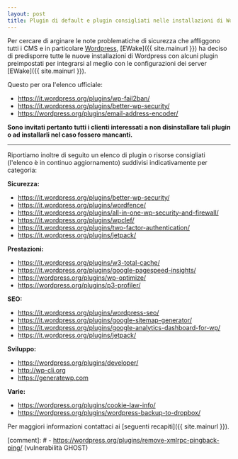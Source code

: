```yaml
---
layout: post
title: Plugin di default e plugin consigliati nelle installazioni di Wordpress
---
```


Per cercare di arginare le note problematiche di sicurezza che affliggono tutti i CMS e in particolare [Wordpress](https://it.wordpress.org/),
[EWake]({{ site.mainurl }}) ha deciso di predisporre tutte le nuove installazioni di Wordpress con alcuni plugin preimpostati per integrarsi al meglio con le configurazioni dei server [EWake]({{ site.mainurl }}).

Questo per ora l'elenco ufficiale:

- <a href="https://it.wordpress.org/plugins/wp-fail2ban/" target="_blank">https://it.wordpress.org/plugins/wp-fail2ban/</a>
- <a href="https://it.wordpress.org/plugins/better-wp-security/" target="_blank">https://it.wordpress.org/plugins/better-wp-security/</a>
- <a href="https://wordpress.org/plugins/email-address-encoder/" target="_blank">https://wordpress.org/plugins/email-address-encoder/</a>

**Sono invitati pertanto tutti i clienti interessati a non disinstallare tali plugin o ad installarli nel caso fossero mancanti.**

----

Riportiamo inoltre di seguito un elenco di plugin o risorse consigliati (l'elenco è in continuo aggiornamento) suddivisi indicativamente per categoria:

**Sicurezza:**

- <a href="https://it.wordpress.org/plugins/better-wp-security/" target="_blank">https://it.wordpress.org/plugins/better-wp-security/</a>
- <a href="https://it.wordpress.org/plugins/wordfence/" target="_blank">https://it.wordpress.org/plugins/wordfence/</a>
- <a href="https://it.wordpress.org/plugins/all-in-one-wp-security-and-firewall/" target="_blank">https://it.wordpress.org/plugins/all-in-one-wp-security-and-firewall/</a>
- <a href="https://it.wordpress.org/plugins/wpclef/" target="_blank">https://it.wordpress.org/plugins/wpclef/</a>
- <a href="https://it.wordpress.org/plugins/two-factor-authentication/" target="_blank">https://it.wordpress.org/plugins/two-factor-authentication/</a>
- <a href="https://it.wordpress.org/plugins/jetpack/" target="_blank">https://it.wordpress.org/plugins/jetpack/</a>

**Prestazioni:**

- <a href="https://it.wordpress.org/plugins/w3-total-cache/" target="_blank">https://it.wordpress.org/plugins/w3-total-cache/</a>
- <a href="https://it.wordpress.org/plugins/google-pagespeed-insights/" target="_blank">https://it.wordpress.org/plugins/google-pagespeed-insights/</a>
- <a href="https://wordpress.org/plugins/wp-optimize/" target="_blank">https://wordpress.org/plugins/wp-optimize/</a>
- <a href="https://wordpress.org/plugins/p3-profiler/" target="_blank">https://wordpress.org/plugins/p3-profiler/</a>

**SEO:**

- <a href="https://it.wordpress.org/plugins/wordpress-seo/" target="_blank">https://it.wordpress.org/plugins/wordpress-seo/</a>
- <a href="https://it.wordpress.org/plugins/google-sitemap-generator/" target="_blank">https://it.wordpress.org/plugins/google-sitemap-generator/</a>
- <a href="https://it.wordpress.org/plugins/google-analytics-dashboard-for-wp/" target="_blank">https://it.wordpress.org/plugins/google-analytics-dashboard-for-wp/</a>
- <a href="https://it.wordpress.org/plugins/jetpack/" target="_blank">https://it.wordpress.org/plugins/jetpack/</a>

**Sviluppo:**

- <a href="https://wordpress.org/plugins/developer/" target="_blank">https://wordpress.org/plugins/developer/</a>
- <a href="http://wp-cli.org" target="_blank">http://wp-cli.org</a>
- <a href="https://generatewp.com" target="_blank">https://generatewp.com</a>

**Varie:**

- <a href="https://wordpress.org/plugins/cookie-law-info/" target="_blank">https://wordpress.org/plugins/cookie-law-info/</a>
- <a href="https://wordpress.org/plugins/wordpress-backup-to-dropbox/" target="_blank">https://wordpress.org/plugins/wordpress-backup-to-dropbox/</a>

Per maggiori informazioni contattaci ai [seguenti recapiti]({{ site.mainurl }}).



[comment]: # - https://wordpress.org/plugins/remove-xmlrpc-pingback-ping/ (vulnerabilità GHOST)